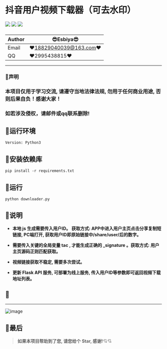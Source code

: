 抖音用户视频下载器（可去水印）
======================
![](https://img.shields.io/badge/Python-3.7.2-green.svg) ![](https://img.shields.io/badge/requests-2.20.0-green.svg) ![](https://img.shields.io/badge/PyExecJS-1.5.1-green.svg)     
### 
|Author|:sunglasses:Esbiya:sunglasses:|
|---|---
|Email|:hearts:18829040039@163.com:hearts:|
|QQ|:hearts:2995438815:hearts:

****
### :dolphin:声明
### 本项目仅用于学习交流, 请遵守当地法律法规, 勿用于任何商业用途, 否则后果自负！感谢大家！
### 如若涉及侵权，请邮件或qq联系删除! 

## :dolphin:运行环境
```
Version: Python3
```
## :dolphin:安装依赖库
```
pip install -r requirements.txt
```


## :dolphin:运行
```
python downloader.py
```

## :dolphin:说明

- **本地 js 生成需要传入用户ID。 获取方式: APP中进入用户主页点击分享复制短链接, PC端打开, 获取用户ID即原始链接中/share/user/后的数字。**

- **需要传入关键的全局变量 tac , 才能生成正确的 _signature 。获取方式: 用户主页源码正则匹配获取。**

- **视频链接获取不稳定, 需要多次尝试。**

- **更新 Flask API 服务, 可部署为线上服务, 传入用户ID等参数即可返回视频下载地址列表。**
  
## :dolphin:
--------
![image](https://github.com/Esbiya/Douyin/blob/master/view.gif)


## :dolphin:**最后**
> **如果本项目帮助到了您, 请您给个 Star, 感谢!**:cupid::cupid:
